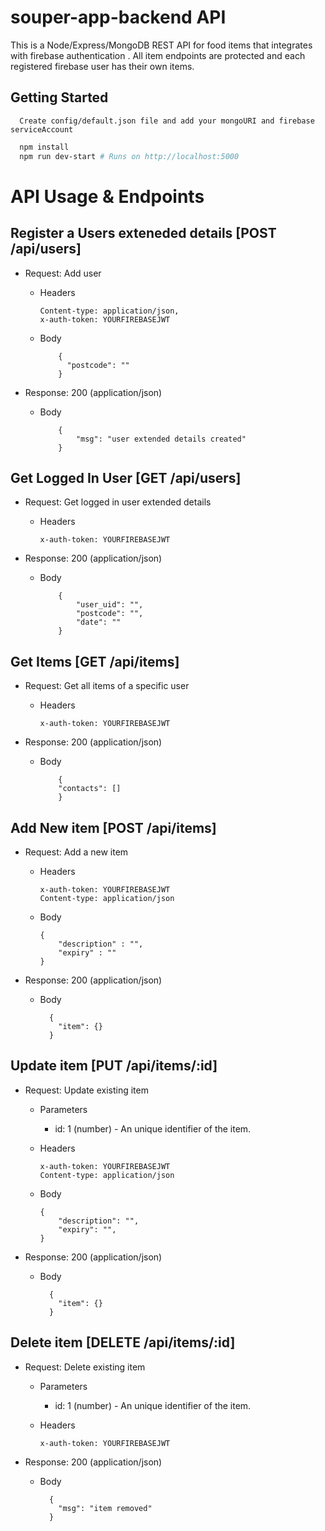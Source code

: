 # souper-app-backend API

This is a Node/Express/MongoDB REST API for food items that integrates with firebase authentication . All item endpoints are protected and each registered firebase user has their own items.

## Getting Started

```
  Create config/default.json file and add your mongoURI and firebase serviceAccount
```

```bash
  npm install
  npm run dev-start # Runs on http://localhost:5000
```

# API Usage & Endpoints

## Register a Users exteneded details [POST /api/users]

- Request: Add user

  - Headers

        Content-type: application/json,
        x-auth-token: YOURFIREBASEJWT

  - Body

            {
              "postcode": ""
            }

- Response: 200 (application/json)

  - Body

            {
                "msg": "user extended details created"
            }

## Get Logged In User [GET /api/users]

- Request: Get logged in user extended details

  - Headers

        x-auth-token: YOURFIREBASEJWT

- Response: 200 (application/json)

  - Body

            {
                "user_uid": "",
                "postcode": "",
                "date": ""
            }

## Get Items [GET /api/items]

- Request: Get all items of a specific user

  - Headers

        x-auth-token: YOURFIREBASEJWT

* Response: 200 (application/json)

  - Body

            {
            "contacts": []
            }

## Add New item [POST /api/items]

- Request: Add a new item

  - Headers

        x-auth-token: YOURFIREBASEJWT
        Content-type: application/json

  - Body

        {
            "description" : "",
            "expiry" : ""
        }

- Response: 200 (application/json)

  - Body

          {
            "item": {}
          }

## Update item [PUT /api/items/:id]

- Request: Update existing item

  - Parameters

    - id: 1 (number) - An unique identifier of the item.

  - Headers

        x-auth-token: YOURFIREBASEJWT
        Content-type: application/json

  - Body

        {
            "description": "",
            "expiry": "",
        }

- Response: 200 (application/json)

  - Body

          {
            "item": {}
          }

## Delete item [DELETE /api/items/:id]

- Request: Delete existing item

  - Parameters

    - id: 1 (number) - An unique identifier of the item.

  - Headers

        x-auth-token: YOURFIREBASEJWT

* Response: 200 (application/json)

  - Body

          {
            "msg": "item removed"
          }
